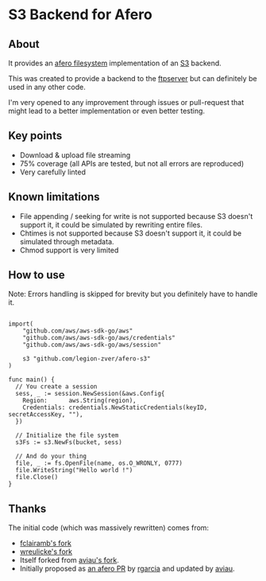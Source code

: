 # S3 Backend for Afero

## About
It provides an [afero filesystem](https://github.com/spf13/afero/) implementation of an [S3](https://aws.amazon.com/s3/) backend.

This was created to provide a backend to the [ftpserver](https://github.com/fclairamb/ftpserver) but can definitely be used in any other code.

I'm very opened to any improvement through issues or pull-request that might lead to a better implementation or even
better testing.

## Key points
- Download & upload file streaming
- 75% coverage (all APIs are tested, but not all errors are reproduced)
- Very carefully linted

## Known limitations
- File appending / seeking for write is not supported because S3 doesn't support it, it could be simulated by rewriting entire files.
- Chtimes is not supported because S3 doesn't support it, it could be simulated through metadata.
- Chmod support is very limited


## How to use
Note: Errors handling is skipped for brevity but you definitely have to handle it.
```golang

import(
	"github.com/aws/aws-sdk-go/aws"
	"github.com/aws/aws-sdk-go/aws/credentials"
	"github.com/aws/aws-sdk-go/aws/session"
  
	s3 "github.com/legion-zver/afero-s3"
)

func main() {
  // You create a session
  sess, _ := session.NewSession(&aws.Config{
    Region:      aws.String(region),
    Credentials: credentials.NewStaticCredentials(keyID, secretAccessKey, ""),
  })

  // Initialize the file system
  s3Fs := s3.NewFs(bucket, sess)

  // And do your thing
  file, _ := fs.OpenFile(name, os.O_WRONLY, 0777)
  file.WriteString("Hello world !")
  file.Close()
}
```

## Thanks

The initial code (which was massively rewritten) comes from:
- [fclairamb's fork](https://github.com/fclairamb/afero-s3)
- [wreulicke's fork](https://github.com/wreulicke/afero-s3)
- Itself forked from [aviau's fork](https://github.com/aviau/).
- Initially proposed as [an afero PR](https://github.com/spf13/afero/pull/90) by [rgarcia](https://github.com/rgarcia) and updated by [aviau](https://github.com/aviau).
